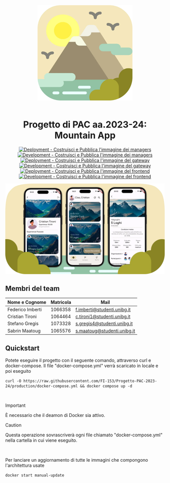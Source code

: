 <div align="center">
  <img src='./assetReadme/icon.webp' width=300>
  <br></br>
  <h1> Progetto di PAC aa.2023-24: Mountain App </h1>

  [![Deployment - Costruisci e Pubblica l'immagine dei managers](https://github.com/FI-153/Progetto-PAC-2023-24/actions/workflows/Build_Push_Managers_Dep.yml/badge.svg?branch=production)](https://github.com/FI-153/Progetto-PAC-2023-24/actions/workflows/Build_Push_Managers_Dep.yml)
  [![Development - Costruisci e Pubblica l'immagine dei managers](https://github.com/FI-153/Progetto-PAC-2023-24/actions/workflows/Build_Push_Managers_Dev.yml/badge.svg?branch=main)](https://github.com/FI-153/Progetto-PAC-2023-24/actions/workflows/Build_Push_Managers_Dev.yml)
  [![Deployment - Costruisci e Pubblica l'immagine del gateway](https://github.com/FI-153/Progetto-PAC-2023-24/actions/workflows/Build_Push_Gateway_Dep.yml/badge.svg?branch=production)](https://github.com/FI-153/Progetto-PAC-2023-24/actions/workflows/Build_Push_Gateway_Dep.yml)
  [![Development - Costruisci e Pubblica l'immagine del gateway](https://github.com/FI-153/Progetto-PAC-2023-24/actions/workflows/Build_Push_Gateway_Dev.yml/badge.svg)](https://github.com/FI-153/Progetto-PAC-2023-24/actions/workflows/Build_Push_Gateway_Dev.yml)
  [![Deployment - Costruisci e Pubblica l'immagine del frontend](https://github.com/FI-153/Progetto-PAC-2023-24/actions/workflows/Build_Push_Frontend_Dep.yml/badge.svg?branch=production)](https://github.com/FI-153/Progetto-PAC-2023-24/actions/workflows/Build_Push_Frontend_Dep.yml)
  [![Development - Costruisci e Pubblica l'immagine del frontend](https://github.com/FI-153/Progetto-PAC-2023-24/actions/workflows/Build_Push_Frontend_Dev.yml/badge.svg?branch=main)](https://github.com/FI-153/Progetto-PAC-2023-24/actions/workflows/Build_Push_Frontend_Dev.yml)

  <img src= './assetReadme/github-bg.webp' width=900>
</div>

## Membri del team

| Nome e Cognome | Matricola | Mail
| --- | --- | --- |
| Federico Imberti | 1066358 | f.imberti@studenti.unibg.it
| Cristian Tironi | 1064464 | c.tironi1@studenti.unibg.it
| Stefano Gregis | 1073328 | s.gregis4@studenti.unibg.it
| Sabrin Maatoug | 1065576 | s.maatoug@studenti.unibg.it

## Quickstart
Potete eseguire il progetto con il seguente comando, attraverso curl e docker-compose. Il file "docker-compose.yml" verrà scaricato in locale e poi eseguito
```
curl -O https://raw.githubusercontent.com/FI-153/Progetto-PAC-2023-24/production/docker-compose.yml && docker compose up -d
```
<br>

> [!IMPORTANT]
> È necessario che il deamon di Docker sia attivo.

> [!CAUTION]
> Questa operazione sovrascriverà ogni file chiamato "docker-compose.yml" nella cartella in cui viene eseguito.

<br>

Per lanciare un aggiornamento di tutte le immagini che compongono l'architettura usate
```
docker start manual-update
```
